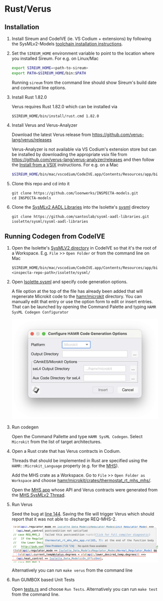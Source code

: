 # Rust/Verus

## Installation

1. Install Sireum and CodeIVE (ie. VS Codium + extensions) by following the SysMLv2-Models [toolchain installation instructions](https://github.com/santoslab/sysmlv2-models?tab=readme-ov-file#toolchain-installation).

1. Set the ``SIREUM_HOME`` environment variable to point to the location where you installed Sireum.  For e.g. on Linux/Mac

    ``` bash
    export SIREUM_HOME=<path-to-sireum>
    export PATH=$SIREUM_HOME/bin:$PATH
    ```

    Running ``sireum`` from the command line should show Sireum's build date and command line options.

1. Install Rust 1.82.0

    Verus requires Rust 1.82.0 which can be installed via

    ```
    $SIREUM_HOME/bin/install/rust.cmd 1.82.0
    ```

1. Install Verus and Verus-Analyzer

    Download the latest Verus release from https://github.com/verus-lang/verus/releases

    Verus-Analyzer is not available via VS Codium's extension store but can be installed by downloading the appropriate vsix file from https://github.com/verus-lang/verus-analyzer/releases and then follow the [Install from a VSIX](https://code.visualstudio.com/docs/configure/extensions/extension-marketplace#_install-from-a-vsix) instructions.  For e.g. on a Mac

    ```bash
    $SIREUM_HOME/bin/mac/vscodium/CodeIVE.app/Contents/Resources/app/bin/codium --install-extension verus-analyzer-darwin-arm64.vsix
    ```

1. Clone this repo and cd into it

   ```
   git clone https://github.com/loonwerks/INSPECTA-models.git
   cd INSPECTA-models
   ```

1. Clone the [SysMLv2 AADL Libraries](https://github.com/santoslab/sysml-aadl-libraries.git) into the Isolette's [sysml](sysml) directory

    ```
    git clone https://github.com/santoslab/sysml-aadl-libraries.git isolette/sysml/sysml-aadl-libraries
    ```

## Running Codegen from CodeIVE

1. Open the Isolette's [SysMLV2 directory](./sysml/) in CodeIVE so that it's the root of a Workspace.  E.g. ``File`` >> ``Open Folder`` or from the command line on Mac

    ```
    $SIREUM_HOME/bin/mac/vscodium/CodeIVE.app/Contents/Resources/app/bin/codium <inspecta-repo-path>/isolette/sysml/
    ```

1. Open [Isolette.sysml](./sysml/Isolette.sysml) and specify code generation options.

    A file option at the top of the file has already been added that will regenerate Microkit code to the [hamr/microkit](./hamr/microkit/) directory. You can manually edit that entry or use the option form to edit or insert entries.  That can be launched by opening the Command Palette and typing ``HAMR SysML Codegen Configurator``

    ![configurator](./figures/codeive-configurator.png)

1. Run codegen

    Open the Command Pallette and type ``HAMR SysML Codegen``.  Select ``Microkit`` from the list of target architectures.

1. Open a Rust crate that has Verus contracts in Codium.

    Threads that should be implemented in Rust are specified using the ``HAMR::Microkit_Language`` property (e.g. for the [MHS](./sysml/Regulate.sysml#L441)).

    Add the MHS crate as a Workspace.  Go to ``File`` >> ``Open Folder as Workspace`` and choose [hamr/microkit/crates/thermostat_rt_mhs_mhs/](./hamr/microkit/crates/thermostat_rt_mhs_mhs/).

    Open the [MHS app](./hamr/microkit/crates/thermostat_rt_mhs_mhs/src/component/thermostat_rt_mhs_mhs_app.rs) whose API and Verus contracts were generated from the [MHS SysMLv2 Thread](./sysml/Regulate.sysml#L437-L517).

1. Run Verus

    Seed the bug at [line 144](./hamr/microkit/crates/thermostat_rt_mhs_mhs/src/component/thermostat_rt_mhs_mhs_app.rs#L144).  Saving the file will trigger Verus which should report that it was not able to discharge REQ-MHS-2.

    ![verus-failure](./figures/codeive-verus-failure.png)

    Alternatively you can run ``make verus`` from the command line

1. Run GUMBOX based Unit Tests

    Open [tests.rs](./hamr/microkit/crates/thermostat_rt_mhs_mhs/src/tests.rs) and choose ``Run Tests``.  Alternatively you can run ``make test`` from the command line.


